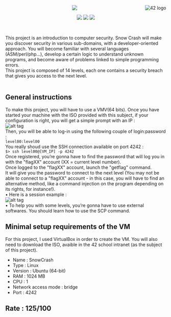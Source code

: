 <a href="https://www.42.fr/">
    <p><img src="https://www.universfreebox.com/UserFiles/image/site_logo.gif" alt="42 logo" title="42" align="right" /></p>
</a>
<p align="center"><img src="https://user-images.githubusercontent.com/34480775/100727740-f14f9d80-33c6-11eb-8729-bdc8cddb63c7.JPG" /></p>


<p align="center">
    <img src="https://img.shields.io/badge/Skill%201-Security-9cf">
    <img src="https://img.shields.io/badge/Skill%202-Unix-blue">
    <img src="https://img.shields.io/badge/Objectives-Perl/Python/Shell%20scripts-brightgreen">
</p>

<br/>

This project is an introduction to computer security. Snow Crash will make you discover security in various sub-domains, with a developer-oriented approach. You will become familiar with several languages (ASM/perl/php…), develop a certain logic to understand unknown programs, and become aware of problems linked to simple programming errors.  
This project is composed of 14 levels, each one contains a security breach that gives you access to the next level.  
<br/>

## General instructions
To make this project, you will have to use a VMV(64 bits). Once you have started your machine with the ISO provided with this subject, if your configuration is right, you will get a simple prompt with an IP :  
![alt tag](https://user-images.githubusercontent.com/34480775/100728223-923e5880-33c7-11eb-8188-e360404180bf.JPG)  
Then, you will be able to log-in using the following couple of login:password :  
`level00:level00`  
You really shoud use the SSH connection available on port 4242 :  
`$> ssh level00@[VM_IP] -p 4242`  
Once registered, you’re gonna have to find the password that will log you in with the "flagXX" account (XX = current level number).  
Once logged to the "flagXX" account, launch the "getflag" command.  
It will give you the password to connect to the next level (You may not be able to connect to a "flagXX" account - in this case, you will have to find an alternative method, like a command injection on the program depending on its rights, for instance!).  
• Here is a session example :  
![alt tag](https://user-images.githubusercontent.com/34480775/100729210-c403ef00-33c8-11eb-95d5-ff44954aa1d1.JPG)  
• To help you with some levels, you’re gonna have to use external softwares. You should learn how to use the SCP command.  

## Minimal setup requirements of the VM
For this project, I used VirtualBox in order to create the VM. You will also need to download the ISO, avaible in the 42 school intranet (as the subject of this project).  
- Name : SnowCrash
- Type : Linux
- Version : Ubuntu (64-bit)
- RAM : 1024 MB
- CPU : 1
- Network access mode : bridge
- Port : 4242

## Rate : 125/100

